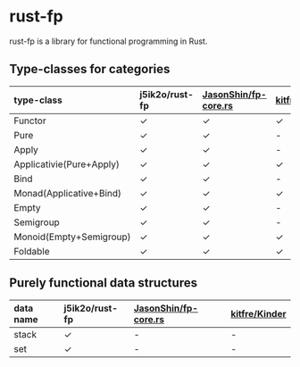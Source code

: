 # rust-fp

rust-fp is a library for functional programming in Rust.

## Type-classes for categories

|type-class|j5ik2o/rust-fp|[JasonShin/fp-core.rs](https://github.com/JasonShin/fp-core.rs)|[kitfre/Kinder](https://github.com/kitfre/Kinder)|[14427/hkt.rs](https://gist.github.com/14427/af90a21b917d2892eace)|
|:-----------------------|:------|:------|:------|:------|
|Functor                 |✓|✓|✓|✓|
|Pure                    |✓|✓|-|-|
|Apply                   |✓|✓|-|-|
|Applicativie(Pure+Apply)|✓|✓|✓|✓|
|Bind                    |✓|✓|-|-|
|Monad(Applicative+Bind) |✓|✓|✓|✓|
|Empty                   |✓|✓|-|-|
|Semigroup               |✓|✓|-|-|
|Monoid(Empty+Semigroup) |✓|✓|✓|✓|
|Foldable                |✓|✓|✓|-|


## Purely functional data structures

|data name|j5ik2o/rust-fp|[JasonShin/fp-core.rs](https://github.com/JasonShin/fp-core.rs)|[kitfre/Kinder](https://github.com/kitfre/Kinder)|
|:---------|:------|:------|:------|
|stack|✓|-|-|
|set|✓|-|-|

